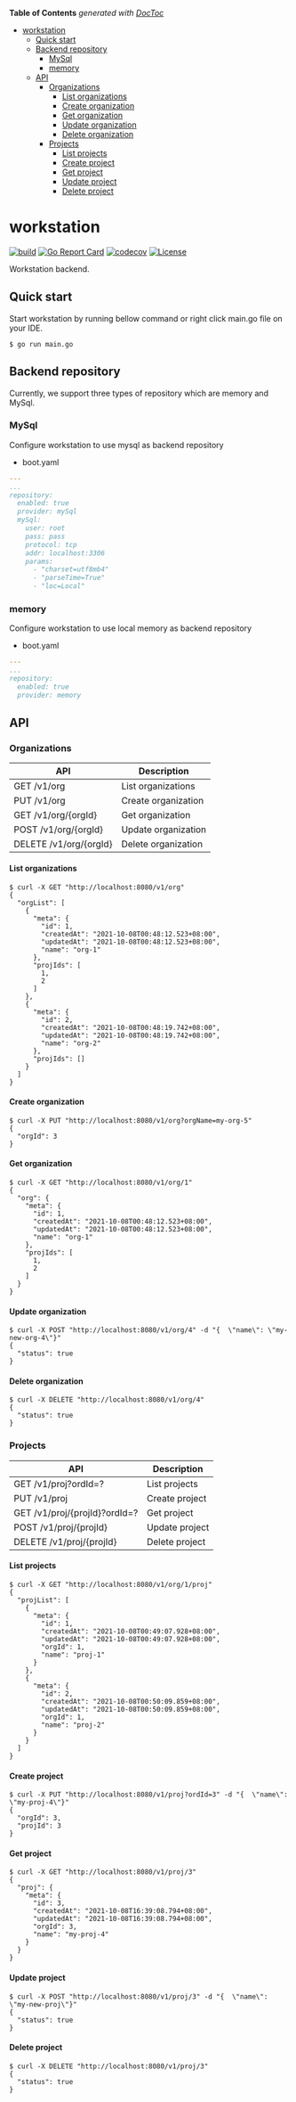 <!-- START doctoc generated TOC please keep comment here to allow auto update -->
<!-- DON'T EDIT THIS SECTION, INSTEAD RE-RUN doctoc TO UPDATE -->
**Table of Contents**  *generated with [DocToc](https://github.com/thlorenz/doctoc)*

- [workstation](#workstation)
  - [Quick start](#quick-start)
  - [Backend repository](#backend-repository)
    - [MySql](#mysql)
    - [memory](#memory)
  - [API](#api)
    - [Organizations](#organizations)
      - [List organizations](#list-organizations)
      - [Create organization](#create-organization)
      - [Get organization](#get-organization)
      - [Update organization](#update-organization)
      - [Delete organization](#delete-organization)
    - [Projects](#projects)
      - [List projects](#list-projects)
      - [Create project](#create-project)
      - [Get project](#get-project)
      - [Update project](#update-project)
      - [Delete project](#delete-project)

<!-- END doctoc generated TOC please keep comment here to allow auto update -->

# workstation
[![build](https://github.com/pointgoal/workstation/actions/workflows/ci.yml/badge.svg?branch=main)](https://github.com/pointgoal/workstation/actions/workflows/ci.yml)
[![Go Report Card](https://goreportcard.com/badge/github.com/pointgoal/workstation)](https://goreportcard.com/report/github.com/pointgoal/workstation)
[![codecov](https://codecov.io/gh/pointgoal/workstation/branch/main/graph/badge.svg?token=4L3ZS1E16P)](https://codecov.io/gh/pointgoal/workstation)
[![License](https://img.shields.io/badge/License-Apache%202.0-blue.svg)](https://opensource.org/licenses/Apache-2.0)

Workstation backend.

## Quick start
Start workstation by running bellow command or right click main.go file on your IDE.
```shell script
$ go run main.go
```

## Backend repository
Currently, we support three types of repository which are memory and MySql.

### MySql
Configure workstation to use mysql as backend repository

- boot.yaml
```yaml
---
...
repository:
  enabled: true
  provider: mySql
  mySql:
    user: root
    pass: pass
    protocol: tcp
    addr: localhost:3306
    params:
      - "charset=utf8mb4"
      - "parseTime=True"
      - "loc=Local"
```

### memory
Configure workstation to use local memory as backend repository

- boot.yaml
```yaml
---
...
repository:
  enabled: true
  provider: memory
```

## API
### Organizations
| API | Description |
| --- | --- |
| GET /v1/org | List organizations |
| PUT /v1/org | Create organization |
| GET /v1/org/{orgId} | Get organization |
| POST /v1/org/{orgId} | Update organization |
| DELETE /v1/org/{orgId} | Delete organization |

#### List organizations
```shell script
$ curl -X GET "http://localhost:8080/v1/org"
{
  "orgList": [
    {
      "meta": {
        "id": 1,
        "createdAt": "2021-10-08T00:48:12.523+08:00",
        "updatedAt": "2021-10-08T00:48:12.523+08:00",
        "name": "org-1"
      },
      "projIds": [
        1,
        2
      ]
    },
    {
      "meta": {
        "id": 2,
        "createdAt": "2021-10-08T00:48:19.742+08:00",
        "updatedAt": "2021-10-08T00:48:19.742+08:00",
        "name": "org-2"
      },
      "projIds": []
    }
  ]
}
```

#### Create organization
```shell script
$ curl -X PUT "http://localhost:8080/v1/org?orgName=my-org-5"
{
  "orgId": 3
}
```

#### Get organization
```shell script
$ curl -X GET "http://localhost:8080/v1/org/1"
{
  "org": {
    "meta": {
      "id": 1,
      "createdAt": "2021-10-08T00:48:12.523+08:00",
      "updatedAt": "2021-10-08T00:48:12.523+08:00",
      "name": "org-1"
    },
    "projIds": [
      1,
      2
    ]
  }
}
```

#### Update organization
```shell script
$ curl -X POST "http://localhost:8080/v1/org/4" -d "{  \"name\": \"my-new-org-4\"}"
{
  "status": true
}
```

#### Delete organization
```shell script
$ curl -X DELETE "http://localhost:8080/v1/org/4"
{
  "status": true
}
```

### Projects
| API | Description |
| --- | --- |
| GET /v1/proj?ordId=? | List projects |
| PUT /v1/proj | Create project |
| GET /v1/proj/{projId}?ordId=? | Get project |
| POST /v1/proj/{projId} | Update project |
| DELETE /v1/proj/{projId} | Delete project |

#### List projects
```shell script
$ curl -X GET "http://localhost:8080/v1/org/1/proj"
{
  "projList": [
    {
      "meta": {
        "id": 1,
        "createdAt": "2021-10-08T00:49:07.928+08:00",
        "updatedAt": "2021-10-08T00:49:07.928+08:00",
        "orgId": 1,
        "name": "proj-1"
      }
    },
    {
      "meta": {
        "id": 2,
        "createdAt": "2021-10-08T00:50:09.859+08:00",
        "updatedAt": "2021-10-08T00:50:09.859+08:00",
        "orgId": 1,
        "name": "proj-2"
      }
    }
  ]
}
```

#### Create project
```shell script
$ curl -X PUT "http://localhost:8080/v1/proj?ordId=3" -d "{  \"name\": \"my-proj-4\"}"
{
  "orgId": 3,
  "projId": 3
}
```

#### Get project
```shell script
$ curl -X GET "http://localhost:8080/v1/proj/3"
{
  "proj": {
    "meta": {
      "id": 3,
      "createdAt": "2021-10-08T16:39:08.794+08:00",
      "updatedAt": "2021-10-08T16:39:08.794+08:00",
      "orgId": 3,
      "name": "my-proj-4"
    }
  }
}
```

#### Update project
```shell script
$ curl -X POST "http://localhost:8080/v1/proj/3" -d "{  \"name\": \"my-new-proj\"}"
{
  "status": true
}
```

#### Delete project
```shell script
$ curl -X DELETE "http://localhost:8080/v1/proj/3"
{
  "status": true
}
```
